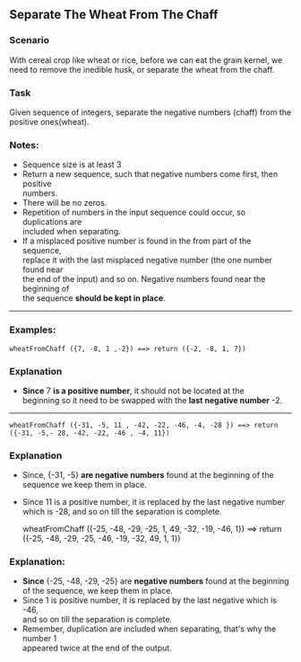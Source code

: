 ## Separate The Wheat From The Chaff

### Scenario
With cereal crop like wheat or rice, before we can eat the grain kernel, we  
need to remove the inedible husk, or separate the wheat from the chaff.  

### Task
Given sequence of integers, separate the negative numbers (chaff) from the  
positive ones(wheat).  

### Notes:
* Sequence size is at least 3
* Return a new sequence, such that negative numbers come first, then positive  
numbers.
* There will be no zeros.  
* Repetition of numbers in the input sequence could occur, so duplications are  
included when separating.  
* If a misplaced positive number is found in the from part of the sequence,  
replace it with the last misplaced negative number (the one number found near  
the end of the input) and so on. Negative numbers found near the beginning of  
the sequence **should be kept in place**.

<hr>

### Examples:
    wheatFromChaff ({7, -8, 1 ,-2}) ==> return ({-2, -8, 1, 7}) 
### Explanation
* **Since** 7 **is a positive number**, it should not be located at the  
beginning so it need to be swapped with the **last negative number** -2.

<hr>

    wheatFromChaff ({-31, -5, 11 , -42, -22, -46, -4, -28 }) ==> return  
    ({-31, -5,- 28, -42, -22, -46 , -4, 11})

### Explanation
* Since, {-31, -5} **are negative numbers** found at the beginning of the  
sequence we keep them in place.
* Since 11 is a positive number, it is replaced by the last negative number  
which is -28, and so on till the separation is complete.

    wheatFromChaff ({-25, -48, -29, -25, 1, 49, -32, -19, -46, 1}) ==> return  
    ({-25, -48, -29, -25, -46, -19, -32, 49, 1, 1})

### Explanation:
* **Since** {-25, -48, -29, -25} are **negative numbers** found at the beginning  
of the sequence, we keep them in place.
* Since 1 is positive number, it is replaced by the last negative which is -46,  
and so on till the separation is complete.  
* Remember, duplication are included when separating, that's why the number 1  
appeared twice at the end of the output.